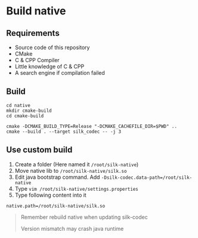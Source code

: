 # Build native

## Requirements

- Source code of this repository
- CMake
- C & CPP Compiler
- Little knowledge of C & CPP
- A search engine if compilation failed

## Build

```shell
cd native
mkdir cmake-build
cd cmake-build

cmake -DCMAKE_BUILD_TYPE=Release "-DCMAKE_CACHEFILE_DIR=$PWD" ..
cmake --build . --target silk_codec -- -j 3
```

## Use custom build

1. Create a folder (Here named it `/root/silk-native`)
2. Move native lib to `/root/silk-native/silk.so`
3. Edit java bootstrap command. Add `-Dsilk-codec.data-path=/root/silk-native`
4. Type `vim /root/silk-native/settings.properties`
5. Type following content into it

```properties
native.path=/root/silk-native/silk.so
```

> Remember rebuild native when updating silk-codec
>
> Version mismatch may crash java runtime
